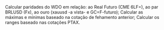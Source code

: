 Calcular paridades do WDO em relação: ao Real Futuro (CME 6LF=), ao par BRLUSD (Fx), ao ouro (xauusd -a vista- e GC=F-futuro);
Calcular as máximas e mínimas baseado na cotação de fehamento anterior;
Calcular os ranges baseado nas cotações PTAX.
